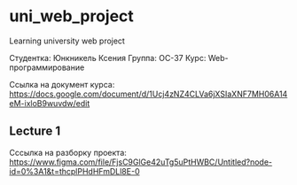 # uni_web_project
Learning university web project

Студентка: Юнкникель Ксения
Группа: ОС-37
Курс: Web-программирование

Ссылка на документ курса: https://docs.google.com/document/d/1Ucj4zNZ4CLVa6jXSIaXNF7MH06A14eM-ixloB9wuvdw/edit

## Lecture 1
Сссылка на разборку проекта:  https://www.figma.com/file/FjsC9GlGe42uTg5uPtHWBC/Untitled?node-id=0%3A1&t=thcplPHdHFmDLl8E-0
